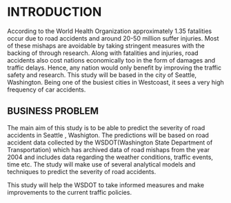 # INTRODUCTION

According to the World Health Organization approximately 1.35 fatalities occur due to road accidents and around 20-50 million suffer injuries. Most of these mishaps are avoidable by taking stringent measures with the backing of through research.
Along with fatalities and injuries, road accidents also cost nations economically too in the form of damages and traffic delays. Hence, any nation would only benefit by improving the traffic safety and research.
This study will be based in the city of Seattle, Washington. Being one of the busiest cities in Westcoast, it sees a very high frequency of car accidents.

## BUSINESS PROBLEM

The main aim of this study is to be able to predict the severity of road accidents in Seattle , Washigton. The predictions will be based on road accident data collected by the WSDOT(Washington State Department of Transportation) which has archived data of road mishaps from the year 2004 and includes data regarding the weather conditions, traffic events, time etc.
The study will make use of several analytical models and techniques to predict the severity of road accidents.  

This study will help the WSDOT to take informed measures and make improvements to the current traffic policies. 
